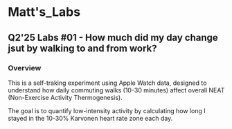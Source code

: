 # Matt's_Labs
## Q2'25 Labs #01 - How much did my day change jsut by walking to and from work?

### Overview
This is a self-traking experiment using Apple Watch data, designed to understand how daily commuting walks (10-30 minutes) affect overall NEAT (Non-Exercise Activity Thermogenesis).

The goal is to quantify low-intensity activity by calculating how long I stayed in the 10-30% Karvonen heart rate zone each day.
